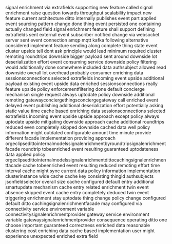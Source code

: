 signal enrichment via extrafields supporting new feature called signal enrichment raise question towards throughput scalability impact new feature current architecture ditto internally publishes event part applied event sourcing pattern change done thing event persisted one containing actually changed field signal enrichment feature shall support defining extrafields sent external event subscriber notified change via websocket server sent event connection amqp mqtt kafka following alternative considered implement feature sending along complete thing state event cluster upside tell dont ask principle would lead minimum required cluster remoting roundtrips downside bigger payload sent around downside lot deserialization effort event consuming service downside policy filtering would additionally done somewhere included data authsubject allowed read downside overall lot overhead probably consumer enriching data sessionsconnections selected extrafields incoming event upside additional payload existing event upside data enriched sessionsconnections really feature upside policy enforcementfiltering done default concierge mechanism single request always uptodate policy downside additional remoting gatewayconciergethingsconciergegateway call enriched event delayed event publishing additional deserialization effort potentially asking static value time cache based enriching data sessionsconnections selected extrafields incoming event upside upside approach except policy always uptodate upside mitigating downside approach cache additional roundtrips reduced even completely skipped downside cached data well policy information might outdated configurable amount time minute provide different facade implementation providing approach orgeclipsedittointernalmodelssignalenrichmentbyroundtripsignalenrichmentfacade roundtrip tobeenriched event resulting guaranteed uptodateness data applied policy orgeclipsedittointernalmodelssignalenrichmentdittocachingsignalenrichmentfacade cache tobeenriched event resulting reduced remoting effort time interval cache might sync current data policy information implementation clusterinstance wide cache cache key consisting thingid authsubjects jsonfieldselector overall size cache configured default entry additional smartupdate mechanism cache entry related enrichment twin event absence skipped event cache entry completely deduced twin event triggering enrichment stay uptodate thing change policy change configured default ditto cachingsignalenrichmentfacade may configured via connectivity service environment variable connectivitysignalenrichmentprovider gateway service environment variable gatewaysignalenrichmentprovider consequence operating ditto one choose important guaranteed correctness enriched data reasonable clustering cost enriching data cache based implementation user might experience unexpected enriched extra field